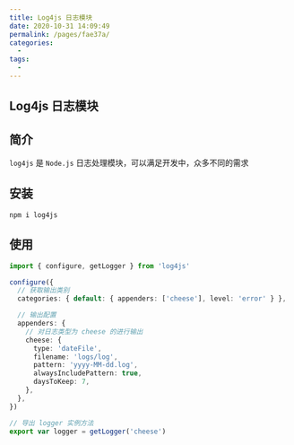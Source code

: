 ```yaml
---
title: Log4js 日志模块
date: 2020-10-31 14:09:49
permalink: /pages/fae37a/
categories:
  -
tags:
  -
---
```


## Log4js 日志模块

## 简介

`log4js` 是 `Node.js` 日志处理模块，可以满足开发中，众多不同的需求

## 安装

```shell
npm i log4js
```

## 使用

```typescript
import { configure, getLogger } from 'log4js'

configure({
  // 获取输出类别
  categories: { default: { appenders: ['cheese'], level: 'error' } },

  // 输出配置
  appenders: {
    // 对日志类型为 cheese 的进行输出
    cheese: {
      type: 'dateFile',
      filename: 'logs/log',
      pattern: 'yyyy-MM-dd.log',
      alwaysIncludePattern: true,
      daysToKeep: 7,
    },
  },
})

// 导出 logger 实例方法
export var logger = getLogger('cheese')
```
